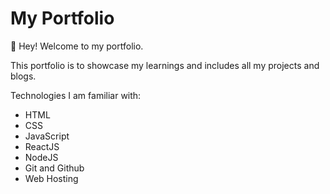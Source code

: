 # My Portfolio

👋 Hey! Welcome to my portfolio.

This portfolio is to showcase my learnings and includes all my projects and blogs.

Technologies I am familiar with:

- HTML
- CSS
- JavaScript
- ReactJS
- NodeJS
- Git and Github
- Web Hosting

